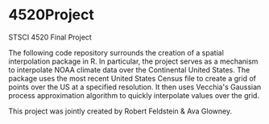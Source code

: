 # 4520Project
STSCI 4520 Final Project

The following code repository surrounds the creation of a spatial interpolation package in R. In particular, the project serves as a mechanism to interpolate NOAA climate data over the Continental United States. The package uses the most recent United States Census file to create a grid of points over the US at a specified resolution. It then uses Vecchia's Gaussian process approximation algorithm to quickly interpolate values over the grid. 

This project was jointly created by Robert Feldstein & Ava Glowney. 
